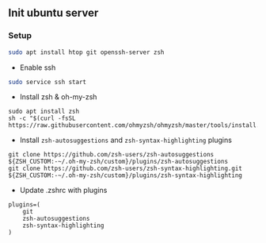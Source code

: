 ## Init ubuntu server


### Setup

```bash
sudo apt install htop git openssh-server zsh
```

- Enable ssh

```bash
sudo service ssh start
```

- Install zsh & oh-my-zsh
 
```shell
sudo apt install zsh
sh -c "$(curl -fsSL https://raw.githubusercontent.com/ohmyzsh/ohmyzsh/master/tools/install.sh)"
```

- Install `zsh-autosuggestions` and `zsh-syntax-highlighting` plugins

```shell
git clone https://github.com/zsh-users/zsh-autosuggestions ${ZSH_CUSTOM:-~/.oh-my-zsh/custom}/plugins/zsh-autosuggestions
git clone https://github.com/zsh-users/zsh-syntax-highlighting.git ${ZSH_CUSTOM:-~/.oh-my-zsh/custom}/plugins/zsh-syntax-highlighting
```

- Update .zshrc with plugins

```shell
plugins=(
    git
    zsh-autosuggestions
    zsh-syntax-highlighting
)
```
